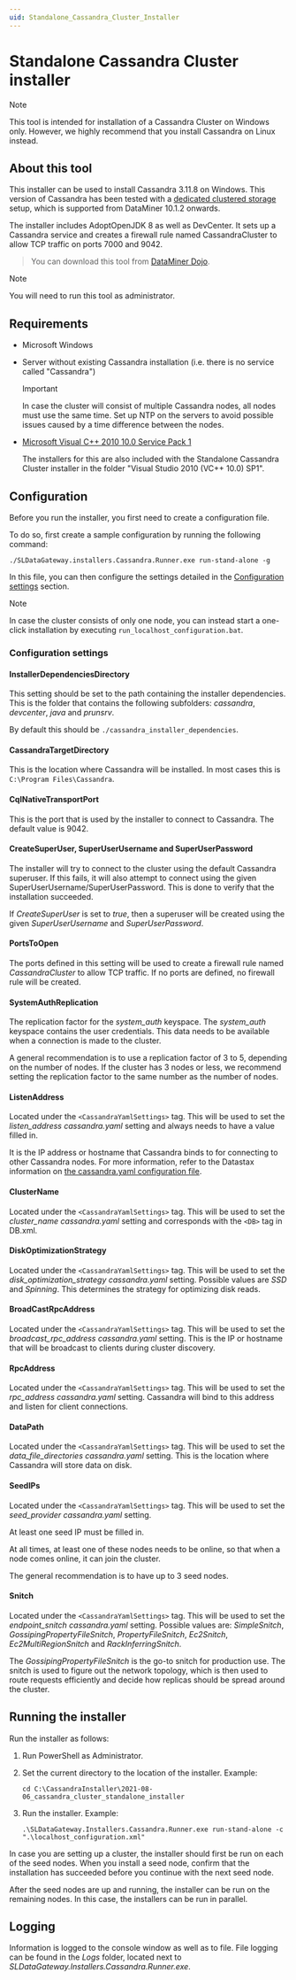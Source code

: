 ```yaml
---
uid: Standalone_Cassandra_Cluster_Installer
---
```


# Standalone Cassandra Cluster installer

> [!NOTE]
> This tool is intended for installation of a Cassandra Cluster on Windows only. However, we highly recommend that you install Cassandra on Linux instead.

## About this tool

This installer can be used to install Cassandra 3.11.8 on Windows. This version of Cassandra has been tested with a [dedicated clustered storage](xref:Dedicated_clustered_storage) setup, which is supported from DataMiner 10.1.2 onwards.

The installer includes AdoptOpenJDK 8 as well as DevCenter. It sets up a Cassandra service and creates a firewall rule named CassandraCluster to allow TCP traffic on ports 7000 and 9042.

> You can download this tool from [DataMiner Dojo](https://community.dataminer.services/download/standalone-cassandra-cluster-installer/).

> [!NOTE]
> You will need to run this tool as administrator.

## Requirements

- Microsoft Windows

- Server without existing Cassandra installation (i.e. there is no service called "Cassandra")

  > [!IMPORTANT]
  > In case the cluster will consist of multiple Cassandra nodes, all nodes must use the same time. Set up NTP on the servers to avoid possible issues caused by a time difference between the nodes.

- [Microsoft Visual C++ 2010 10.0 Service Pack 1](https://support.microsoft.com/en-us/topic/description-of-visual-studio-2010-service-pack-1-1f12811e-3826-6728-9f40-b11ee9ae2a0e)

  The installers for this are also included with the Standalone Cassandra Cluster installer in the folder "Visual Studio 2010 (VC++ 10.0) SP1".

## Configuration

Before you run the installer, you first need to create a configuration file.

To do so, first create a sample configuration by running the following command:

`./SLDataGateway.installers.Cassandra.Runner.exe run-stand-alone -g`

In this file, you can then configure the settings detailed in the [Configuration settings](#configuration-settings) section.

> [!NOTE]
> In case the cluster consists of only one node, you can instead start a one-click installation by executing `run_localhost_configuration.bat`.

### Configuration settings

#### InstallerDependenciesDirectory

This setting should be set to the path containing the installer dependencies. This is the folder that contains the following subfolders: *cassandra*, *devcenter*, *java* and *prunsrv*.

By default this should be `./cassandra_installer_dependencies`.

#### CassandraTargetDirectory

This is the location where Cassandra will be installed. In most cases this is `C:\Program Files\Cassandra`.

#### CqlNativeTransportPort

This is the port that is used by the installer to connect to Cassandra. The default value is 9042.

#### CreateSuperUser, SuperUserUsername and SuperUserPassword

The installer will try to connect to the cluster using the default Cassandra superuser. If this fails, it will also attempt to connect using the given SuperUserUsername/SuperUserPassword. This is done to verify that the installation succeeded.

If *CreateSuperUser* is set to *true*, then a superuser will be created using the given *SuperUserUsername* and *SuperUserPassword*.

#### PortsToOpen

The ports defined in this setting will be used to create a firewall rule named *CassandraCluster* to allow TCP traffic. If no ports are defined, no firewall rule will be created.

#### SystemAuthReplication

The replication factor for the *system_auth* keyspace. The *system_auth* keyspace contains the user credentials. This data needs to be available when a connection is made to the cluster.

A general recommendation is to use a replication factor of 3 to 5, depending on the number of nodes. If the cluster has 3 nodes or less, we recommend setting the replication factor to the same number as the number of nodes.

#### ListenAddress

Located under the `<CassandraYamlSettings>` tag. This will be used to set the *listen_address* *cassandra.yaml* setting and always needs to have a value filled in.

It is the IP address or hostname that Cassandra binds to for connecting to other Cassandra nodes. For more information, refer to the Datastax information on [the cassandra.yaml configuration file](https://docs.datastax.com/en/cassandra-oss/3.0/cassandra/configuration/configCassandra_yaml.html).

#### ClusterName

Located under the `<CassandraYamlSettings>` tag. This will be used to set the *cluster_name* *cassandra.yaml* setting and corresponds with the `<DB>` tag in DB.xml.

#### DiskOptimizationStrategy

Located under the `<CassandraYamlSettings>` tag. This will be used to set the *disk_optimization_strategy* *cassandra.yaml* setting. Possible values are *SSD* and *Spinning*. This determines the strategy for optimizing disk reads.

#### BroadCastRpcAddress

Located under the `<CassandraYamlSettings>` tag. This will be used to set the *broadcast_rpc_address* *cassandra.yaml* setting. This is the IP or hostname that will be broadcast to clients during cluster discovery.

#### RpcAddress

Located under the `<CassandraYamlSettings>` tag. This will be used to set the *rpc_address* *cassandra.yaml* setting. Cassandra will bind to this address and listen for client connections.

#### DataPath

Located under the `<CassandraYamlSettings>` tag. This will be used to set the *data_file_directories* *cassandra.yaml* setting. This is the location where Cassandra will store data on disk.

#### SeedIPs

Located under the `<CassandraYamlSettings>` tag. This will be used to set the *seed_provider* *cassandra.yaml* setting.

At least one seed IP must be filled in.

At all times, at least one of these nodes needs to be online, so that when a node comes online, it can join the cluster.

The general recommendation is to have up to 3 seed nodes.

#### Snitch

Located under the `<CassandraYamlSettings>` tag. This will be used to set the *endpoint_snitch* *cassandra.yaml* setting. Possible values are: *SimpleSnitch*, *GossipingPropertyFileSnitch*, *PropertyFileSnitch*, *Ec2Snitch*, *Ec2MultiRegionSnitch* and *RackInferringSnitch*.

The *GossipingPropertyFileSnitch* is the go-to snitch for production use. The snitch is used to figure out the network topology, which is then used to route requests efficiently and decide how replicas should be spread around the cluster.

## Running the installer

Run the installer as follows:

1. Run PowerShell as Administrator.

1. Set the current directory to the location of the installer. Example:

   `cd C:\CassandraInstaller\2021-08-06_cassandra_cluster_standalone_installer`

1. Run the installer. Example:

   `.\SLDataGateway.Installers.Cassandra.Runner.exe run-stand-alone -c ".\localhost_configuration.xml"`

In case you are setting up a cluster, the installer should first be run on each of the seed nodes. When you install a seed node, confirm that the installation has succeeded before you continue with the next seed node.

After the seed nodes are up and running, the installer can be run on the remaining nodes. In this case, the installers can be run in parallel.

## Logging

Information is logged to the console window as well as to file. File logging can be found in the *Logs* folder, located next to *SLDataGateway.Installers.Cassandra.Runner.exe*.

